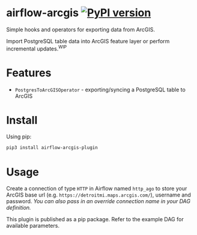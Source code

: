 # airflow-arcgis [![PyPI version](https://badge.fury.io/py/airflow-arcgis-plugin.svg)](https://pypi.org/project/airflow-arcgis-plugin/)
Simple hooks and operators for exporting data from ArcGIS.

Import PostgreSQL table data into ArcGIS feature layer or perform incremental updates.<sup>WIP</sup>
# Features
- `PostgresToArcGISOperator` - exporting/syncing a PostgreSQL table to ArcGIS
# Install
Using pip:
```bash
pip3 install airflow-arcgis-plugin
```

# Usage
Create a connection of type `HTTP` in Airflow named `http_ago` to store your ArcGIS base url (e.g. `https://detroitmi.maps.arcgis.com/`), username and password. *You can also pass in an override connection name in your DAG definition.*

This plugin is published as a pip package. Refer to the example DAG for available parameters.
